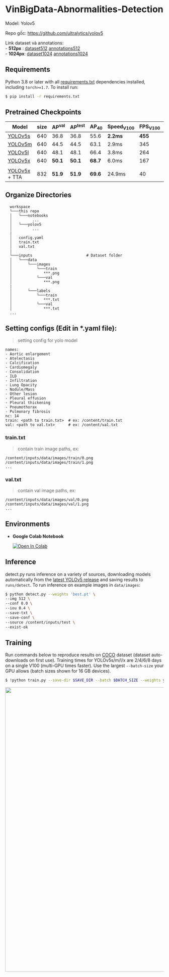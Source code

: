 # VinBigData-Abnormalities-Detection

Model: Yolov5

Repo gốc: https://github.com/ultralytics/yolov5

Link dataset và annotations:\
    - **512px** : [dataset512]() [annotations512]() \
    - **1024px**: [dataset1024]() [annotations1024]() 

## **Requirements**

Python 3.8 or later with all [requirements.txt](https://github.com/ultralytics/yolov5/blob/master/requirements.txt) dependencies installed, including `torch>=1.7`. To install run:
```bash
$ pip install -r requirements.txt
```

## **Pretrained Checkpoints**

| Model | size | AP<sup>val</sup> | AP<sup>test</sup> | AP<sub>40</sub> | Speed<sub>V100</sub> | FPS<sub>V100</sub> || params | GFLOPS |
|---------- |------ |------ |------ |------ | -------- | ------| ------ |------  |  :------: |
| [YOLOv5s](https://github.com/ultralytics/yolov5/releases)    |640 |36.8     |36.8     |55.6     |**2.2ms** |**455** ||7.3M   |17.0
| [YOLOv5m](https://github.com/ultralytics/yolov5/releases)    |640 |44.5     |44.5     |63.1     |2.9ms     |345     ||21.4M  |51.3
| [YOLOv5l](https://github.com/ultralytics/yolov5/releases)    |640 |48.1     |48.1     |66.4     |3.8ms     |264     ||47.0M  |115.4
| [YOLOv5x](https://github.com/ultralytics/yolov5/releases)    |640 |**50.1** |**50.1** |**68.7** |6.0ms     |167     ||87.7M  |218.8
| | | | | | | || |
| [YOLOv5x](https://github.com/ultralytics/yolov5/releases) + TTA |832 |**51.9** |**51.9** |**69.6** |24.9ms |40      ||87.7M  |1005.3

<!--- 
| [YOLOv5l6](https://github.com/ultralytics/yolov5/releases)   |640 |49.0     |49.0     |67.4     |4.1ms     |244     ||77.2M  |117.7
| [YOLOv5l6](https://github.com/ultralytics/yolov5/releases)   |1280 |53.0     |53.0     |70.8     |12.3ms     |81     ||77.2M  |117.7
--->


## **Organize Directories**

```
  workspace
  └───this repo
  │   └───notebooks   
  │         ...
  │   └───yolov5     
  │         ...
  |
  │   config.yaml 
  │   train.txt 
  │   val.txt 
  |
  └───inputs                        # Dataset folder
  │   └───data                       
  │       └───images
  │           └───train
  │              ***.png
  │           └───val
  │              ***.png
  |
  │       └───labels
  │           └───train
  │              ***.txt
  │           └───val
  │              ***.txt
  ...
```
## **Setting configs (Edit in \*.yaml file):**
> setting config for yolo model
```
names:
- Aortic enlargement
- Atelectasis
- Calcification
- Cardiomegaly
- Consolidation
- ILD
- Infiltration
- Lung Opacity
- Nodule/Mass
- Other lesion
- Pleural effusion
- Pleural thickening
- Pneumothorax
- Pulmonary fibrosis
nc: 14
train: <path to train.txt>  # ex: /content/train.txt
val: <path to val.txt>      # ex: /content/val.txt
```
### **train.txt**
> contain train image paths, ex:
```
/content/inputs/data/images/train/0.png
/content/inputs/data/images/train/1.png
...
```
### **val.txt**
> contain val image paths, ex:
```
/content/inputs/data/images/val/0.png
/content/inputs/data/images/val/1.png
...
```
## **Environments**

- **Google Colab Notebook** 

    <a href="https://colab.research.google.com/github/ultralytics/yolov5/blob/master/tutorial.ipynb"><img src="https://colab.research.google.com/assets/colab-badge.svg" alt="Open In Colab"></a>

## **Inference**

detect.py runs inference on a variety of sources, downloading models automatically from the [latest YOLOv5 release](https://github.com/ultralytics/yolov5/releases) and saving results to `runs/detect`.
To run inference on example images in `data/images`:
```bash
$ python detect.py --weights 'best.pt' \
--img 512 \
--conf 0.0 \
--iou 0.4 \
--save-txt \
--save-conf \
--source /content/inputs/test \
--exist-ok
```
## **Training**

Run commands below to reproduce results on [COCO](https://github.com/ultralytics/yolov5/blob/master/data/scripts/get_coco.sh) dataset (dataset auto-downloads on first use). Training times for YOLOv5s/m/l/x are 2/4/6/8 days on a single V100 (multi-GPU times faster). Use the largest `--batch-size` your GPU allows (batch sizes shown for 16 GB devices).
```bash
$ !python train.py --save-dir $SAVE_DIR --batch $BATCH_SIZE --weights yolov5x.pt --data config.yaml --epochs 50 --cache --img 640 --name $EXP_NAME
```
<img src="https://user-images.githubusercontent.com/26833433/90222759-949d8800-ddc1-11ea-9fa1-1c97eed2b963.png" width="900">


